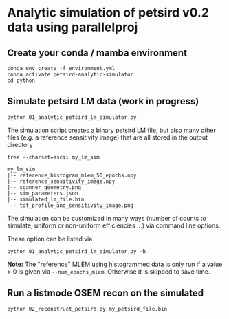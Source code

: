# Analytic simulation of petsird v0.2 data using parallelproj

## Create your conda / mamba environment

```
conda env create -f environment.yml
conda activate petsird-analytic-simulator
cd python
```

## Simulate petsird LM data (work in progress)

```
python 01_analytic_petsird_lm_simulator.py
```

The simulation script creates a binary petsird LM file, but also many other
files (e.g. a reference sensitivity image) that are all stored in the output
directory

```
tree --charset=ascii my_lm_sim

my_lm_sim
|-- reference_histogram_mlem_50_epochs.npy
|-- reference_sensitivity_image.npy
|-- scanner_geometry.png
|-- sim_parameters.json
|-- simulated_lm_file.bin
`-- tof_profile_and_sensitivity_image.png
```

The simulation can be customized in many ways (number of counts to simulate,
uniform or non-uniform efficiencies ...) via command line options.

These option can be listed via

```
python 01_analytic_petsird_lm_simulator.py -h
```

**Note:** The "reference" MLEM using histogrammed data is only run if a
value > 0 is given via `--num_epochs_mlem`. Otherwise it is skipped to save
time.

## Run a listmode OSEM recon on the simulated

```
python 02_reconstruct_petsird.py my_petsird_file.bin
```

